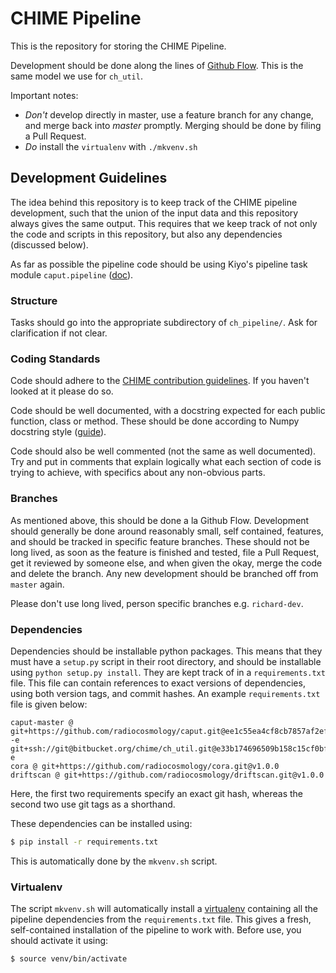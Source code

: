 # CHIME Pipeline

This is the repository for storing the CHIME Pipeline.

Development should be done along the lines of [Github
Flow](https://guides.github.com/introduction/flow/). This is the same model we
use for `ch_util`.

Important notes:

 - *Don't* develop directly in master, use a feature branch for any change, and merge back into *master* promptly. Merging should be done by filing a Pull Request.
 - *Do* install the `virtualenv` with `./mkvenv.sh`

## Development Guidelines

The idea behind this repository is to keep track of the CHIME pipeline development, such that the union of the input data and this repository always gives the same output. This requires that we keep track of not only the code and scripts in this repository, but also any dependencies (discussed below).

As far as possible the pipeline code should be using Kiyo's pipeline task module `caput.pipeline`  ([doc](https://caput.readthedocs.io/en/latest/generated/caput.pipeline.html#module-caput.pipeline)).

### Structure

Tasks should go into the appropriate subdirectory of `ch_pipeline/`. Ask for clarification if not clear.

### Coding Standards

Code should adhere to the [CHIME contribution guidelines](https://github.com/chime-experiment/Pipeline/blob/master/CONTRIBUTING.md).
If you haven't looked at it please do so.

Code should be well documented, with a docstring expected for each public
function, class or method. These should be done according to Numpy docstring
style
([guide](https://github.com/numpy/numpy/blob/master/doc/HOWTO_DOCUMENT.rst.txt)).

Code should also be well commented (not the same as well documented). Try and
put in comments that explain logically what each section of code is trying to
achieve, with specifics about any non-obvious parts.

### Branches

As mentioned above, this should be done a la Github Flow. Development should
generally be done around reasonably small, self contained, features, and should
be tracked in specific feature branches. These should not be long lived, as soon
as the feature is finished and tested, file a Pull Request, get it reviewed by
someone else, and when given the okay, merge the code and delete the branch. Any
new development should be branched off from `master` again.

Please don't use long lived, person specific branches e.g. `richard-dev`.

### Dependencies

Dependencies should be installable python packages. This means that they must
have a `setup.py` script in their root directory, and should be installable
using `python setup.py install`. They are kept track of in a `requirements.txt`
file. This file can contain references to exact versions of dependencies, using
both version tags, and commit hashes. An example `requirements.txt` file is
given below:
```
caput-master @ git+https://github.com/radiocosmology/caput.git@ee1c55ea4cf8cb7857af2ef3adcb2439d876768d
-e git+ssh://git@bitbucket.org/chime/ch_util.git@e33b174696509b158c15cf0bfc27f4cb2b0c6406#egg=ch_util-e
cora @ git+https://github.com/radiocosmology/cora.git@v1.0.0
driftscan @ git+https://github.com/radiocosmology/driftscan.git@v1.0.0
```
Here, the first two requirements specify an exact git hash, whereas the second two use git tags as a shorthand.

These dependencies can be installed using:
```bash
$ pip install -r requirements.txt
```
This is automatically done by the `mkvenv.sh` script.

### Virtualenv

The script `mkvenv.sh` will automatically install a
[virtualenv](http://www.virtualenv.org/) containing all the pipeline
dependencies from the `requirements.txt` file. This gives a fresh, self-contained installation of the pipeline to work with. Before use, you should activate it using:
```bash
$ source venv/bin/activate
```

